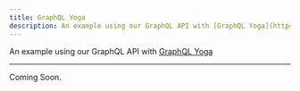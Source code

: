 ```yaml
---
title: GraphQL Yoga
description: An example using our GraphQL API with [GraphQL Yoga](https://the-guild.dev/graphql/yoga-server)
---
```


An example using our GraphQL API with [GraphQL Yoga](https://the-guild.dev/graphql/yoga-server)

---

Coming Soon.
